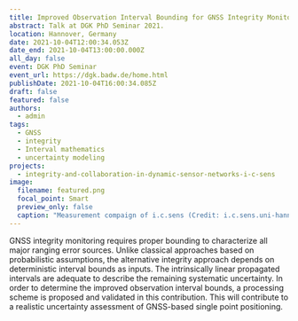```yaml
---
title: Improved Observation Interval Bounding for GNSS Integrity Monitoring
abstract: Talk at DGK PhD Seminar 2021.
location: Hannover, Germany
date: 2021-10-04T12:00:34.053Z
date_end: 2021-10-04T13:00:00.000Z
all_day: false
event: DGK PhD Seminar
event_url: https://dgk.badw.de/home.html
publishDate: 2021-10-04T16:00:34.085Z
draft: false
featured: false
authors:
  - admin
tags:
  - GNSS
  - integrity
  - Interval mathematics
  - uncertainty modeling
projects:
  - integrity-and-collaboration-in-dynamic-sensor-networks-i-c-sens
image:
  filename: featured.png
  focal_point: Smart
  preview_only: false
  caption: "Measurement compaign of i.c.sens (Credit: i.c.sens.uni-hannover.de)"
---
```

GNSS integrity monitoring requires proper bounding to characterize all major ranging error sources. Unlike classical approaches based on probabilistic assumptions, the alternative integrity approach depends on deterministic interval bounds as inputs. The intrinsically linear propagated intervals are adequate to describe the remaining systematic uncertainty. In order to determine the improved observation interval bounds, a processing scheme is proposed and validated in this contribution. This will contribute to a realistic uncertainty assessment of GNSS-based single point positioning.